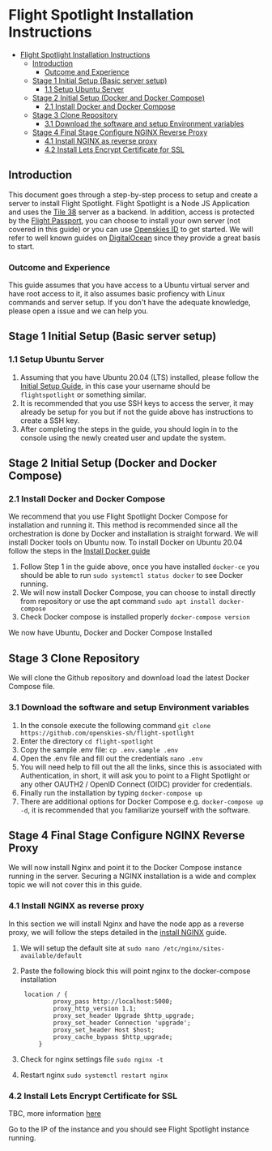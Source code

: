 # Flight Spotlight Installation Instructions

- [Flight Spotlight Installation Instructions](#flight-spotlight-installation-instructions)
  - [Introduction](#introduction)
    - [Outcome and Experience](#outcome-and-experience)
  - [Stage 1 Initial Setup (Basic server setup)](#stage-1-initial-setup-basic-server-setup)
    - [1.1 Setup Ubuntu Server](#11-setup-ubuntu-server)
  - [Stage 2 Initial Setup (Docker and Docker Compose)](#stage-2-initial-setup-docker-and-docker-compose)
    - [2.1 Install Docker and Docker Compose](#21-install-docker-and-docker-compose)
  - [Stage 3 Clone Repository](#stage-3-clone-repository)
    - [3.1 Download the software and setup Environment variables](#31-download-the-software-and-setup-environment-variables)
  - [Stage 4 Final Stage Configure NGINX Reverse Proxy](#stage-4-final-stage-configure-nginx-reverse-proxy)
    - [4.1 Install NGINX as reverse proxy](#41-install-nginx-as-reverse-proxy)
    - [4.2 Install Lets Encrypt Certificate for SSL](#42-install-lets-encrypt-certificate-for-ssl)

## Introduction

This document goes through a step-by-step process to setup and create a server to install Flight Spotlight. Flight Spotlight is a Node JS Application and uses the [Tile 38](https://www.tile38.com) server as a backend. In addition, access is protected by the [Flight Passport](https://github.com/openskies-sh/flight_passport), you can choose to install your own server (not covered in this guide) or you can use [Openskies ID](https://id.openskies.sh) to get started. We will refer to well known guides on [DigitalOcean](https://www.digitalocean.com/) since they provide a great basis to start.

### Outcome and Experience

This guide assumes that you have access to a Ubuntu virtual server and have root access to it, it also assumes basic profiency with Linux commands and server setup. If you don't have the adequate knowledge, please open a issue and we can help you.

## Stage 1 Initial Setup (Basic server setup)

### 1.1 Setup Ubuntu Server  

1. Assuming that you have Ubuntu 20.04 (LTS) installed, please follow the [Initial Setup Guide](https://www.digitalocean.com/community/tutorials/initial-server-setup-with-ubuntu-20-04), in this case your username should be `flightspotlight` or something similar.
2. It is recommended that you use SSH keys to access the server, it may already be setup for you but if not the guide above has instructions to create a SSH key.
3. After completing the steps in the guide, you should login in to the console using the newly created user and update the system.

## Stage 2 Initial Setup (Docker and Docker Compose)

### 2.1 Install Docker and Docker Compose

We recommend that you use Flight Spotlight Docker Compose for installation and running it. This method is recommended since all the orchestration is done by Docker and installation is straight forward. We will install Docker tools on Ubuntu now. To install Docker on Ubuntu 20.04 follow the steps in the [Install Docker guide](https://www.digitalocean.com/community/tutorials/how-to-install-and-use-docker-on-ubuntu-20-04)

1. Follow Step 1 in the guide above, once you have installed `docker-ce` you should be able to run `sudo systemctl status docker` to see Docker running.
2. We will now install Docker Compose, you can choose to install directly from repository or use the apt command `sudo apt install docker-compose`
3. Check Docker compose is installed properly `docker-compose version`

We now have Ubuntu, Docker and Docker Compose Installed

## Stage 3 Clone Repository

We will clone the Github repository and download load the latest Docker Compose file.

### 3.1 Download the software and setup Environment variables

1. In the console execute the following command `git clone https://github.com/openskies-sh/flight-spotlight`
2. Enter the directory `cd flight-spotlight`
3. Copy the sample .env file: `cp .env.sample .env`
4. Open the .env file and fill out the credentials `nano .env`
5. You will need help to fill out the all the links, since this is associated with Authentication, in short, it will ask you to point to a Flight Spotlight or any other OAUTH2 / OpenID Connect (OIDC) provider for credentials.
6. Finally run the installation by typing `docker-compose up`
7. There are additional options for Docker Compose e.g. `docker-compose up -d`, it is recommended that you familiarize yourself with the software.

## Stage 4 Final Stage Configure NGINX Reverse Proxy

We will now install Nginx and point it to the Docker Compose instance running in the server. Securing a NGINX installation is a wide and complex topic we will not cover this in this guide.

### 4.1 Install NGINX as reverse proxy

In this section we will install Nginx and have the node app as a reverse proxy, we will follow the steps detailed in the [install NGINX](https://www.digitalocean.com/community/tutorials/how-to-install-nginx-on-ubuntu-20-04) guide.

1. We will setup the default site at `sudo nano /etc/nginx/sites-available/default`
2. Paste the following block this will point nginx to the docker-compose installation
   
   ```
    location / {
            proxy_pass http://localhost:5000;
            proxy_http_version 1.1;
            proxy_set_header Upgrade $http_upgrade;
            proxy_set_header Connection 'upgrade';
            proxy_set_header Host $host;
            proxy_cache_bypass $http_upgrade;
        }

   ```
3. Check for nginx settings file `sudo nginx -t`
4. Restart nginx `sudo systemctl restart nginx`

### 4.2 Install Lets Encrypt Certificate for SSL 

TBC, more information [here](https://www.digitalocean.com/community/tutorials/how-to-secure-nginx-with-let-s-encrypt-on-ubuntu-20-04)

Go to the IP of the instance and you should see Flight Spotlight instance running.